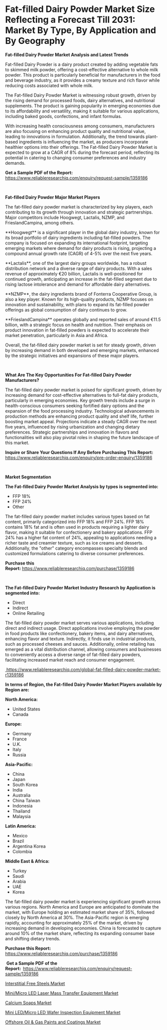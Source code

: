 <p><h1>Fat-filled Dairy Powder Market Size Reflecting a Forecast Till 2031: Market By Type, By Application and By Geography</h1></p><p><strong>Fat-filled Dairy Powder Market Analysis and Latest Trends</strong></p>
<p><p>Fat-filled Dairy Powder is a dairy product created by adding vegetable fats to skimmed milk powder, offering a cost-effective alternative to whole milk powder. This product is particularly beneficial for manufacturers in the food and beverage industry, as it provides a creamy texture and rich flavor while reducing costs associated with whole milk.</p><p>The Fat-filled Dairy Powder Market is witnessing robust growth, driven by the rising demand for processed foods, dairy alternatives, and nutritional supplements. The product is gaining popularity in emerging economies due to its affordability and versatility, making it suitable for various applications, including baked goods, confections, and infant formulas.</p><p>With increasing health consciousness among consumers, manufacturers are also focusing on enhancing product quality and nutritional value, leading to innovations in formulation. Additionally, the trend towards plant-based ingredients is influencing the market, as producers incorporate healthier options into their offerings. The Fat-filled Dairy Powder Market is expected to grow at a CAGR of 8% during the forecast period, reflecting its potential in catering to changing consumer preferences and industry demands.</p></p>
<p><strong>Get a Sample PDF of the Report:&nbsp;</strong> <a href="https://www.reliableresearchiq.com/enquiry/request-sample/1359186?utm_campaign=1141&utm_medium=2&utm_source=Github&utm_content=ia&utm_term=05122024&utm_id=fat-filled-dairy-powder">https://www.reliableresearchiq.com/enquiry/request-sample/1359186</a></p>
<p>&nbsp;</p>
<p><strong>Fat-filled Dairy Powder Major Market Players</strong></p>
<p><p>The fat-filled dairy powder market is characterized by key players, each contributing to its growth through innovation and strategic partnerships. Major competitors include Hoogwegt, Lactalis, NZMP, and FrieslandCampina, among others. </p><p>**Hoogwegt** is a significant player in the global dairy industry, known for its broad portfolio of dairy ingredients including fat-filled powders. The company is focused on expanding its international footprint, targeting emerging markets where demand for dairy products is rising, projecting a compound annual growth rate (CAGR) of 4-5% over the next five years.</p><p>**Lactalis**, one of the largest dairy groups worldwide, has a robust distribution network and a diverse range of dairy products. With a sales revenue of approximately €20 billion, Lactalis is well-positioned for continued growth, anticipating an increase in the fat-filled segment due to rising lactose intolerance and demand for affordable dairy alternatives.</p><p>**NZMP**, the dairy ingredients brand of Fonterra Cooperative Group, is also a key player. Known for its high-quality products, NZMP focuses on innovation and sustainability, with plans to expand its fat-filled powder offerings as global consumption of dairy continues to grow.</p><p>**FrieslandCampina** operates globally and reported sales of around €11.5 billion, with a strategic focus on health and nutrition. Their emphasis on product innovation in fat-filled powders is expected to accelerate their market penetration, particularly in Asia and Africa.</p><p>Overall, the fat-filled dairy powder market is set for steady growth, driven by increasing demand in both developed and emerging markets, enhanced by the strategic initiatives and expansions of these major players.</p></p>
<p>&nbsp;</p>
<p><strong>What Are The Key Opportunities For Fat-filled Dairy Powder Manufacturers?</strong></p>
<p><p>The fat-filled dairy powder market is poised for significant growth, driven by increasing demand for cost-effective alternatives to full-fat dairy products, particularly in emerging economies. Key growth trends include a surge in health-conscious consumers seeking fortified dairy options and the expansion of the food processing industry. Technological advancements in production methods are enhancing product quality and shelf life, further boosting market appeal. Projections indicate a steady CAGR over the next five years, influenced by rising urbanization and changing dietary preferences. Strategic partnerships and innovation in flavors and functionalities will also play pivotal roles in shaping the future landscape of this market.</p></p>
<p><strong>Inquire or Share Your Questions If Any Before Purchasing This Report:</strong> <a href="https://www.reliableresearchiq.com/enquiry/pre-order-enquiry/1359186?utm_campaign=1141&utm_medium=2&utm_source=Github&utm_content=ia&utm_term=05122024&utm_id=fat-filled-dairy-powder">https://www.reliableresearchiq.com/enquiry/pre-order-enquiry/1359186</a></p>
<p>&nbsp;</p>
<p><strong>Market Segmentation</strong></p>
<p><strong>The Fat-filled Dairy Powder Market Analysis by types is segmented into:</strong></p>
<p><ul><li>FFP 18%</li><li>FFP 24%</li><li>Other</li></ul></p>
<p><p>The fat-filled dairy powder market includes various types based on fat content, primarily categorized into FFP 18% and FFP 24%. FFP 18% contains 18% fat and is often used in products requiring a lighter dairy flavor, making it suitable for confectionery and bakery applications. FFP 24% has a higher fat content of 24%, appealing to applications needing a richer taste and creamier texture, such as ice creams and desserts. Additionally, the "other" category encompasses specialty blends and customized formulations catering to diverse consumer preferences.</p></p>
<p><strong>Purchase this Report:&nbsp;</strong><a href="https://www.reliableresearchiq.com/purchase/1359186?utm_campaign=1141&utm_medium=2&utm_source=Github&utm_content=ia&utm_term=05122024&utm_id=fat-filled-dairy-powder">https://www.reliableresearchiq.com/purchase/1359186</a></p>
<p>&nbsp;</p>
<p><strong>The Fat-filled Dairy Powder Market Industry Research by Application is segmented into:</strong></p>
<p><ul><li>Direct</li><li>Indirect</li><li>Online Retailing</li></ul></p>
<p><p>The fat-filled dairy powder market serves various applications, including direct and indirect usage. Direct applications involve employing the powder in food products like confectionery, bakery items, and dairy alternatives, enhancing flavor and texture. Indirectly, it finds use in industrial products, such as processed cheeses and sauces. Additionally, online retailing has emerged as a vital distribution channel, allowing consumers and businesses to conveniently access a diverse range of fat-filled dairy powders, facilitating increased market reach and consumer engagement.</p></p>
<p><a href="https://www.reliableresearchiq.com/global-fat-filled-dairy-powder-market-r1359186?utm_campaign=1141&utm_medium=2&utm_source=Github&utm_content=ia&utm_term=05122024&utm_id=fat-filled-dairy-powder">&nbsp;https://www.reliableresearchiq.com/global-fat-filled-dairy-powder-market-r1359186</a></p>
<p><strong>In terms of Region, the Fat-filled Dairy Powder Market Players available by Region are:</strong></p>
<p>
    <p> <strong> North America: </strong>
        <ul>
            <li>United States</li>
            <li>Canada</li>
        </ul>
        </p> 
    <p> <strong> Europe: </strong>
        <ul>
            <li>Germany</li>
            <li>France</li>
            <li>U.K.</li>
            <li>Italy</li>
            <li>Russia</li>
        </ul>
        </p> 
    <p> <strong> Asia-Pacific: </strong>
        <ul>
            <li>China</li>
            <li>Japan</li>
            <li>South Korea</li>
            <li>India</li>
            <li>Australia</li>
            <li>China Taiwan</li>
            <li>Indonesia</li>
            <li>Thailand</li>
            <li>Malaysia</li>
        </ul>
        </p> 
    <p> <strong> Latin America: </strong>
        <ul>
            <li>Mexico</li>
            <li>Brazil</li>
            <li>Argentina Korea</li>
            <li>Colombia</li>
        </ul>
        </p> 
    <p> <strong> Middle East & Africa: </strong>
        <ul>
            <li>Turkey</li>
            <li>Saudi</li>
            <li>Arabia</li>
            <li>UAE</li>
            <li>Korea</li>
        </ul>
    </p>
    </p>
<p><p>The fat-filled dairy powder market is experiencing significant growth across various regions. North America and Europe are anticipated to dominate the market, with Europe holding an estimated market share of 35%, followed closely by North America at 30%. The Asia-Pacific region is emerging rapidly, accounting for approximately 25% of the market, driven by increasing demand in developing economies. China is forecasted to capture around 10% of the market share, reflecting its expanding consumer base and shifting dietary trends.</p></p>
<p><strong>Purchase this Report: </strong><a href="https://www.reliableresearchiq.com/purchase/1359186?utm_campaign=1141&utm_medium=2&utm_source=Github&utm_content=ia&utm_term=05122024&utm_id=fat-filled-dairy-powder">https://www.reliableresearchiq.com/purchase/1359186</a></p>
<p>&nbsp;<strong>Get a Sample PDF of the Report:&nbsp;&nbsp;</strong><a href="https://www.reliableresearchiq.com/enquiry/request-sample/1359186?utm_campaign=1141&utm_medium=2&utm_source=Github&utm_content=ia&utm_term=05122024&utm_id=fat-filled-dairy-powder">https://www.reliableresearchiq.com/enquiry/request-sample/1359186</a></p>
<p><strong></strong></p>
<p><p><a href="https://www.linkedin.com/pulse/comprehensive-breakdown-interstitial-free-steels-markets-lvc4e?utm_campaign=1141&utm_medium=2&utm_source=Github&utm_content=ia&utm_term=05122024&utm_id=fat-filled-dairy-powder">Interstitial Free Steels Market</a></p><p><a href="https://issuu.com/reportprime-2/docs/minimicro-led-laser-mass-transfer-equipment-market?utm_campaign=1141&utm_medium=2&utm_source=Github&utm_content=ia&utm_term=05122024&utm_id=fat-filled-dairy-powder">Mini/Micro LED Laser Mass Transfer Equipment Market</a></p><p><a href="https://www.linkedin.com/pulse/global-calcium-soaps-market-focus-application-end-use-industry-4rshe?utm_campaign=1141&utm_medium=2&utm_source=Github&utm_content=ia&utm_term=05122024&utm_id=fat-filled-dairy-powder">Calcium Soaps Market</a></p><p><a href="https://issuu.com/reportprime-2/docs/mini-ledmicro-led-wafer-inspection-equipment-marke?utm_campaign=1141&utm_medium=2&utm_source=Github&utm_content=ia&utm_term=05122024&utm_id=fat-filled-dairy-powder">Mini LED/Micro LED Wafer Inspection Equipment Market</a></p><p><a href="https://github.com/shondapmbau/Market-Research-Report-List-1/blob/main/offshore-oil-gas-paints-and-coatings-market.md?utm_campaign=1141&utm_medium=2&utm_source=Github&utm_content=ia&utm_term=05122024&utm_id=fat-filled-dairy-powder">Offshore Oil & Gas Paints and Coatings Market</a></p></p>